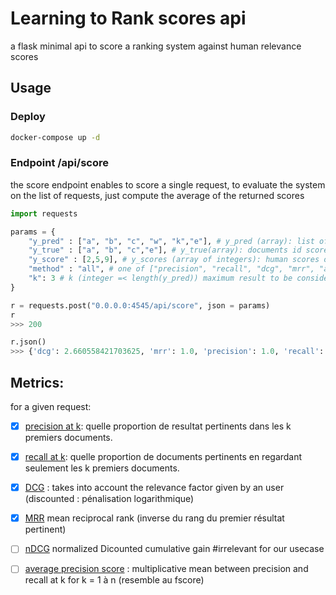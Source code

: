 # Learning to Rank scores api
a flask minimal api to score a ranking system against human relevance scores



## Usage
### Deploy
```bash
docker-compose up -d
```
### Endpoint /api/score

the score endpoint enables to score a single request, to evaluate the system on the list of requests, just compute the average of the returned scores 
```python
import requests

params = {
    "y_pred" : ["a", "b", "c", "w", "k","e"], # y_pred (array): list of documents id predicted by the system
    "y_true" : ["a", "b", "c","e"], # y_true(array): documents id scored by humans sorted from most relevant to least relevant
    "y_score" : [2,5,9], # y_scores (array of integers): human scores of documents returned by the system (o if not scored)
    "method" : "all", # one of ["precision", "recall", "dcg", "mrr", "all"]
    "k": 3 # k (integer =< length(y_pred)) maximum result to be considered 
}

r = requests.post("0.0.0.0:4545/api/score", json = params)
r
>>> 200

r.json()
>>> {'dcg': 2.660558421703625, 'mrr': 1.0, 'precision': 1.0, 'recall': 0.75}

```

## Metrics:
for a given request:

- [x] [precision at k](https://en.wikipedia.org/wiki/Precision_and_recall): quelle proportion de resultat pertinents dans les k premiers documents.
- [x] [recall at k](https://en.wikipedia.org/wiki/Precision_and_recall): quelle proportion de documents pertinents en regardant seulement les k premiers documents.
- [x] [DCG](https://en.wikipedia.org/wiki/Discounted_cumulative_gain) : takes into account the relevance factor given by an user (discounted : pénalisation logarithmique)
- [x] [MRR](https://en.wikipedia.org/wiki/Mean_reciprocal_rank) mean reciprocal rank (inverse du rang du premier résultat pertinent)
- [ ] [nDCG](https://en.wikipedia.org/wiki/Discounted_cumulative_gain#Normalized_DCG) normalized Dicounted cumulative gain #irrelevant for our usecase
- [ ] [average precision score](https://scikit-learn.org/stable/modules/generated/sklearn.metrics.label_ranking_average_precision_score.html#sklearn.metrics.label_ranking_average_precision_score) : multiplicative mean between precision and recall at k for k = 1 à n (resemble au fscore)

